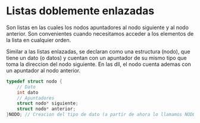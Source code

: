 # Listas doblemente enlazadas

Son listas en las cuales los nodos apuntadores al nodo siguiente y al nodo anterior. Son convenientes cuando necesitamos acceder a los elementos de la lista en cualquier orden.

Similar a las listas enlazadas, se declaran como una estructura (nodo), que tiene un dato (o datos) y cuentan con un apuntador de su mismo tipo que toma la direccion del nodo siguiente. En las dll, el nodo cuenta ademas con un apuntador al nodo anterior.

```C
typedef struct nodo {
    // Dato
    int dato
    // Apuntadores
    struct nodo* siguiente; 
    struct nodo* anterior;
}NODO; // Creacion del tipo de dato (a partir de ahora lo llamamos NODO)
```
